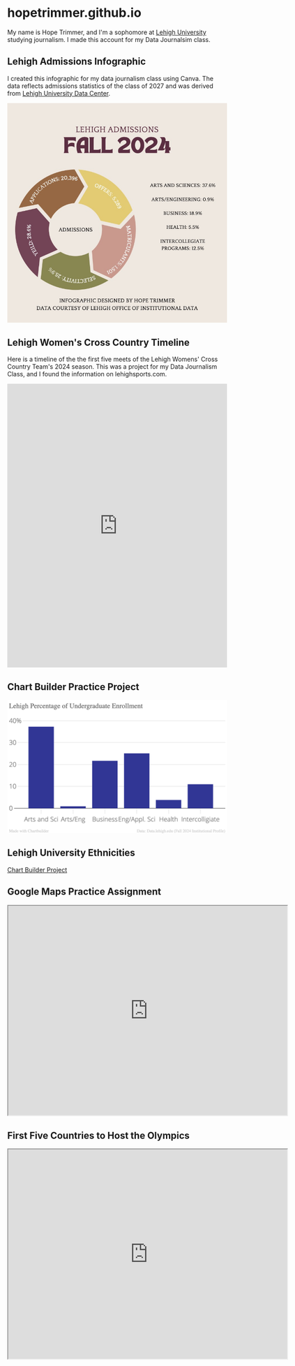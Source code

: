 # hopetrimmer.github.io
My name is Hope Trimmer, and I'm a sophomore at [Lehigh University](https://www2.lehigh.edu/) studying journalism. I made this account for my Data Journalsim class.

## Lehigh Admissions Infographic
I created this infographic for my data journalism class using Canva. The data reflects admissions statistics of the class of 2027 and was derived from [Lehigh University Data Center](https://www1.lehigh.edu/admissions/admission-statistics).

![infographic](https://github.com/hopetrimmer/hopetrimmer.github.io/blob/main/infographic%20chart%20social%20media%20template.jpg?raw=true)

## Lehigh Women's Cross Country Timeline
Here is a timeline of the the first five meets of the Lehigh Womens' Cross Country Team's 2024 season. This was a project for my Data Journalism Class, and I found the information on lehighsports.com.
<iframe src='https://cdn.knightlab.com/libs/timeline3/latest/embed/index.html?source=1UekH3S_3GTpiLkBEgOujyj6znY-Z3wE0dgI-8ytH-Fg&font=Default&lang=en&initial_zoom=2&height=650' width='100%' height='650' webkitallowfullscreen mozallowfullscreen allowfullscreen frameborder='0'></iframe>

## Chart Builder Practice Project
![Practice](https://github.com/hopetrimmer/hopetrimmer.github.io/blob/main/Lehigh_Percentage_of_Undergraduate_Enrollment_Percent_of_Undergraduate_Enrollment_chartbuilder.png?raw=true)
## Lehigh University Ethnicities
[Chart Builder Project](https://github.com/hopetrimmer/hopetrimmer.github.io/blob/main/Lehigh_University_Ethnicities_Undergrad__Grad_chartbuilder%20(2).png)

## Google Maps Practice Assignment
<iframe src="https://www.google.com/maps/d/u/0/embed?mid=1JrVYSq_ZDisHx7ONB6QSw2eTkrVOqqI&ehbc=2E312F" width="640" height="480"></iframe>

## First Five Countries to Host the Olympics
<iframe src="https://www.google.com/maps/d/u/0/embed?mid=1OJO4Ruem1YgbzfoK7wouMu2dWYlj-Nc&ehbc=2E312F" width="640" height="480"></iframe>

